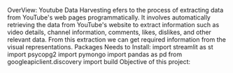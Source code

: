 OverView: 
Youtube Data Harvesting efers to the process of extracting data from YouTube's web pages programmatically. It involves automatically retrieving the data from YouTube's website to extract information such as video details, channel information, comments, likes, dislikes, and other relevant data. From this extraction we can get required information from the visual representations.
Packages Needs to Install:
    import streamlit as st
    import psycopg2
    import pymongo
    import pandas as pd
    from googleapiclient.discovery import build
Objective of this project:
